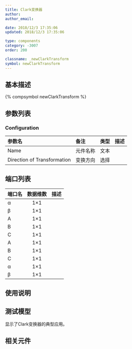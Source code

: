 ```yaml
---
title: Clark变换器
author: 
author_email:

date: 2018/12/3 17:35:06
updated: 2018/12/3 17:35:06

type: components
category: -3007
order: 200

classname: _newClarkTransform
symbol: newClarkTransform
---
```

## 基本描述
{% compsymbol newClarkTransform %}

## 参数列表
### Configuration
| 参数名 | 备注 | 类型 | 描述 |
| :--- | :--- | :--: | :--- |
| Name | 元件名称 | 文本 |  |
| Direction of Transformation | 变换方向 | 选择 |  |


## 端口列表

| 端口名 | 数据维数 | 描述 |
| :--- | :--:  | :--- |
| α | 1×1 | |                   
| β | 1×1 | |                   
| A | 1×1 | |                   
| B | 1×1 | |                   
| C | 1×1 | |                   
| A | 1×1 | |                   
| B | 1×1 | |                   
| C | 1×1 | |                   
| α | 1×1 | |                   
| β | 1×1 | |                   

## 使用说明


## 测试模型
[<test name>](<test link>)显示了Clark变换器的典型应用。

## 相关元件


